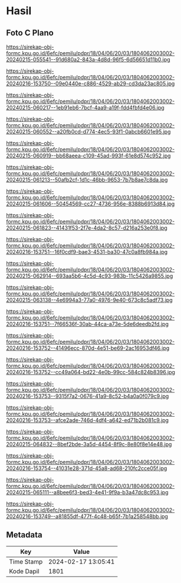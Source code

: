 # Hasil

## Foto C Plano

https://sirekap-obj-formc.kpu.go.id/6efc/pemilu/pdpr/18/04/06/20/03/1804062003002-20240215-055541--91d680a2-843a-4d8d-96f5-6d56651d11b0.jpg

https://sirekap-obj-formc.kpu.go.id/6efc/pemilu/pdpr/18/04/06/20/03/1804062003002-20240216-153750--09e0440e-c886-4529-ab29-cd3da23ac805.jpg

https://sirekap-obj-formc.kpu.go.id/6efc/pemilu/pdpr/18/04/06/20/03/1804062003002-20240215-060217--1eb91eb6-7bcf-4aa9-a19f-fdd4fbfd4e06.jpg

https://sirekap-obj-formc.kpu.go.id/6efc/pemilu/pdpr/18/04/06/20/03/1804062003002-20240215-060552--a20fb0cd-d774-4ec5-93f1-0abcb6601e95.jpg

https://sirekap-obj-formc.kpu.go.id/6efc/pemilu/pdpr/18/04/06/20/03/1804062003002-20240215-060919--bb68aeea-c109-45ad-993f-61e8d574c952.jpg

https://sirekap-obj-formc.kpu.go.id/6efc/pemilu/pdpr/18/04/06/20/03/1804062003002-20240215-061213--50afb2cf-1d1c-46bb-9653-7b7b8ae7c8da.jpg

https://sirekap-obj-formc.kpu.go.id/6efc/pemilu/pdpr/18/04/06/20/03/1804062003002-20240215-061606--50454569-cc27-4736-956e-8388b6913d84.jpg

https://sirekap-obj-formc.kpu.go.id/6efc/pemilu/pdpr/18/04/06/20/03/1804062003002-20240215-061823--41431f53-2f7e-4da2-8c57-d216a253e0f8.jpg

https://sirekap-obj-formc.kpu.go.id/6efc/pemilu/pdpr/18/04/06/20/03/1804062003002-20240216-153751--16f0cdf9-bae3-4531-ba30-47c0a8fb984a.jpg

https://sirekap-obj-formc.kpu.go.id/6efc/pemilu/pdpr/18/04/06/20/03/1804062003002-20240215-062914--693aa5b6-4c5d-4c93-983b-11c5426a9855.jpg

https://sirekap-obj-formc.kpu.go.id/6efc/pemilu/pdpr/18/04/06/20/03/1804062003002-20240215-063138--4e6994a3-77a0-4976-9e40-673c8c5adf73.jpg

https://sirekap-obj-formc.kpu.go.id/6efc/pemilu/pdpr/18/04/06/20/03/1804062003002-20240216-153751--7f66536f-30ab-44ca-a73e-5de6deedb2fd.jpg

https://sirekap-obj-formc.kpu.go.id/6efc/pemilu/pdpr/18/04/06/20/03/1804062003002-20240216-153752--41496ecc-870d-4e51-be69-2ac16953df46.jpg

https://sirekap-obj-formc.kpu.go.id/6efc/pemilu/pdpr/18/04/06/20/03/1804062003002-20240216-153752--cc49a064-bd22-4e0b-99cc-584c824b8396.jpg

https://sirekap-obj-formc.kpu.go.id/6efc/pemilu/pdpr/18/04/06/20/03/1804062003002-20240216-153753--9315f7a2-0676-41a9-8c52-b4a0a0f079c9.jpg

https://sirekap-obj-formc.kpu.go.id/6efc/pemilu/pdpr/18/04/06/20/03/1804062003002-20240216-153753--afce2ade-746d-4df4-a642-ed71b2b081c9.jpg

https://sirekap-obj-formc.kpu.go.id/6efc/pemilu/pdpr/18/04/06/20/03/1804062003002-20240215-064832--8bef2bde-3a5d-4454-8f9c-8e80f8e14e48.jpg

https://sirekap-obj-formc.kpu.go.id/6efc/pemilu/pdpr/18/04/06/20/03/1804062003002-20240216-153754--41031e28-371d-45a8-ad68-210fc2cce05f.jpg

https://sirekap-obj-formc.kpu.go.id/6efc/pemilu/pdpr/18/04/06/20/03/1804062003002-20240215-065111--a8bee6f3-bed3-4e41-9f9a-b3a47dc8c953.jpg

https://sirekap-obj-formc.kpu.go.id/6efc/pemilu/pdpr/18/04/06/20/03/1804062003002-20240216-153749--a81855df-477f-4c48-b65f-7b1a258548bb.jpg


## Metadata

| Key        | Value               |
| ---------- | ------------------- |
| Time Stamp | 2024-02-17 13:05:41 |
| Kode Dapil | 1801                |



